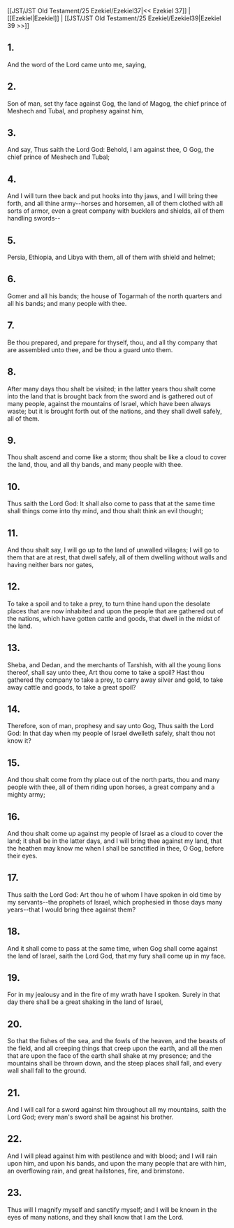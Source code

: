 [[JST/JST Old Testament/25 Ezekiel/Ezekiel37|<< Ezekiel 37]] | [[Ezekiel|Ezekiel]] | [[JST/JST Old Testament/25 Ezekiel/Ezekiel39|Ezekiel 39 >>]]
## 1.
And the word of the Lord came unto me, saying,
## 2.
Son of man, set thy face against Gog, the land of Magog, the chief prince of Meshech and Tubal, and prophesy against him,
## 3.
And say, Thus saith the Lord God: Behold, I am against thee, O Gog, the chief prince of Meshech and Tubal;
## 4.
And I will turn thee back and put hooks into thy jaws, and I will bring thee forth, and all thine army\--horses and horsemen, all of them clothed with all sorts of armor, even a great company with bucklers and shields, all of them handling swords\--
## 5.
Persia, Ethiopia, and Libya with them, all of them with shield and helmet;
## 6.
Gomer and all his bands; the house of Togarmah of the north quarters and all his bands; and many people with thee.
## 7.
Be thou prepared, and prepare for thyself, thou, and all thy company that are assembled unto thee, and be thou a guard unto them.
## 8.
After many days thou shalt be visited; in the latter years thou shalt come into the land that is brought back from the sword and is gathered out of many people, against the mountains of Israel, which have been always waste; but it is brought forth out of the nations, and they shall dwell safely, all of them.
## 9.
Thou shalt ascend and come like a storm; thou shalt be like a cloud to cover the land, thou, and all thy bands, and many people with thee.
## 10.
Thus saith the Lord God: It shall also come to pass that at the same time shall things come into thy mind, and thou shalt think an evil thought;
## 11.
And thou shalt say, I will go up to the land of unwalled villages; I will go to them that are at rest, that dwell safely, all of them dwelling without walls and having neither bars nor gates,
## 12.
To take a spoil and to take a prey, to turn thine hand upon the desolate places that are now inhabited and upon the people that are gathered out of the nations, which have gotten cattle and goods, that dwell in the midst of the land.
## 13.
Sheba, and Dedan, and the merchants of Tarshish, with all the young lions thereof, shall say unto thee, Art thou come to take a spoil? Hast thou gathered thy company to take a prey, to carry away silver and gold, to take away cattle and goods, to take a great spoil?
## 14.
Therefore, son of man, prophesy and say unto Gog, Thus saith the Lord God: In that day when my people of Israel dwelleth safely, shalt thou not know it?
## 15.
And thou shalt come from thy place out of the north parts, thou and many people with thee, all of them riding upon horses, a great company and a mighty army;
## 16.
And thou shalt come up against my people of Israel as a cloud to cover the land; it shall be in the latter days, and I will bring thee against my land, that the heathen may know me when I shall be sanctified in thee, O Gog, before their eyes.
## 17.
Thus saith the Lord God: Art thou he of whom I have spoken in old time by my servants\--the prophets of Israel, which prophesied in those days many years\--that I would bring thee against them?
## 18.
And it shall come to pass at the same time, when Gog shall come against the land of Israel, saith the Lord God, that my fury shall come up in my face.
## 19.
For in my jealousy and in the fire of my wrath have I spoken. Surely in that day there shall be a great shaking in the land of Israel,
## 20.
So that the fishes of the sea, and the fowls of the heaven, and the beasts of the field, and all creeping things that creep upon the earth, and all the men that are upon the face of the earth shall shake at my presence; and the mountains shall be thrown down, and the steep places shall fall, and every wall shall fall to the ground.
## 21.
And I will call for a sword against him throughout all my mountains, saith the Lord God; every man\'s sword shall be against his brother.
## 22.
And I will plead against him with pestilence and with blood; and I will rain upon him, and upon his bands, and upon the many people that are with him, an overflowing rain, and great hailstones, fire, and brimstone.
## 23.
Thus will I magnify myself and sanctify myself; and I will be known in the eyes of many nations, and they shall know that I am the Lord.

